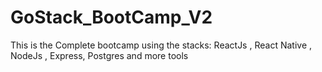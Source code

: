 # GoStack_BootCamp_V2
This is the Complete bootcamp using the stacks: ReactJs , React Native , NodeJs , Express, Postgres and more tools
